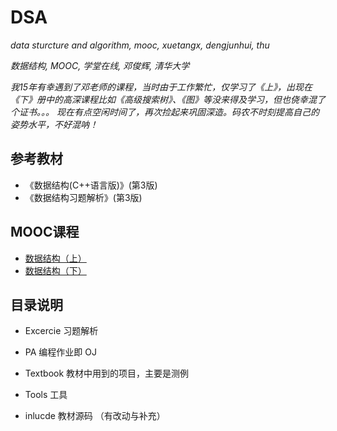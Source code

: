 # DSA
*data sturcture and algorithm, mooc, xuetangx, dengjunhui, thu*

*数据结构, MOOC, 学堂在线, 邓俊辉, 清华大学*

*我15年有幸遇到了邓老师的课程，当时由于工作繁忙，仅学习了《上》，出现在《下》册中的高深课程比如《高级搜索树》、《图》等没来得及学习，但也侥幸混了个证书。。。*
*现在有点空闲时间了，再次捡起来巩固深造。码农不时刻提高自己的姿势水平，不好混呐！*

## 参考教材
* 《数据结构(C++语言版)》(第3版)
* 《数据结构习题解析》(第3版)

## MOOC课程
* [数据结构（上）](http://www.xuetangx.com/courses/course-v1:TsinghuaX+30240184+sp/about)
* [数据结构（下）](http://www.xuetangx.com/courses/course-v1:TsinghuaX+30240184_2X+sp/about)

## 目录说明

* Excercie 习题解析

* PA 编程作业即 OJ

* Textbook 教材中用到的项目，主要是测例

* Tools 工具

* inlucde 教材源码 （有改动与补充）
